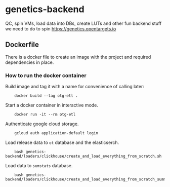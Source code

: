 # genetics-backend
QC, spin VMs, load data into DBs, create LUTs and other fun backend stuff we need to do to spin https://genetics.opentargets.io

## Dockerfile

There is a docker file to create an image with the project and required dependencies in place.

### How to run the docker container

Build image and tag it with a name for convenience of calling later:

```
    docker build --tag otg-etl .
```

Start a docker container in interactive mode.

```
    docker run -it --rm otg-etl
```

Authenticate google cloud storage.

```
    gcloud auth application-default login
```

Load release data to `ot` database and the elasticserch.

```
    bash genetics-backend/loaders/clickhouse/create_and_load_everything_from_scratch.sh
```

Load data to `sumstats` database.

```
    bash genetics-backend/loaders/clickhouse/create_and_load_everything_from_scratch_summary_stats.sh
```
